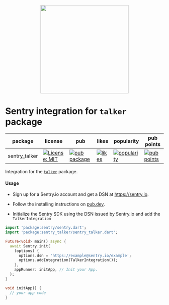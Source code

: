 <!-- # Sentry Talker

[![style: very good analysis][very_good_analysis_badge]][very_good_analysis_link]
[![Powered by Mason](https://img.shields.io/endpoint?url=https%3A%2F%2Ftinyurl.com%2Fmason-badge)](https://github.com/felangel/mason)
[![License: MIT][license_badge]][license_link] -->


<p align="center">
  <a href="https://sentry.io" target="_blank" align="center">
    <img src="https://sentry-brand.storage.googleapis.com/sentry-logo-black.png" width="280">
  </a>
  <br />
</p>

Sentry integration for `talker` package
===========

| package | license | pub | likes | popularity | pub points |
| ------- | ------- | ------- | ------- | ------- | ------- |
| sentry_talker | [![License: MIT][license_badge]][license_link] | [![pub package](https://img.shields.io/pub/v/sentry_talker.svg)](https://pub.dev/packages/sentry_talker) | [![likes](https://img.shields.io/pub/likes/sentry_talker)](https://pub.dev/packages/sentry_talker/score) | [![popularity](https://img.shields.io/pub/popularity/sentry_talker)](https://pub.dev/packages/sentry_talker/score) | [![pub points](https://img.shields.io/pub/points/sentry_talker)](https://pub.dev/packages/sentry_talker/score)

Integration for the [`talker`](https://pub.dev/packages/talker) package.

#### Usage

- Sign up for a Sentry.io account and get a DSN at https://sentry.io.

- Follow the installing instructions on [pub.dev](https://pub.dev/packages/sentry/install).

- Initialize the Sentry SDK using the DSN issued by Sentry.io and add the `TalkerIntegration`

```dart
import 'package:sentry/sentry.dart';
import 'package:sentry_talker/sentry_talker.dart';

Future<void> main() async {
  await Sentry.init(
    (options) {
      options.dsn = 'https://example@sentry.io/example';
      options.addIntegration(TalkerIntegration());
    },
    appRunner: initApp, // Init your App.
  );
}

void initApp() {
  // your app code
}
```

[flutter_install_link]: https://docs.flutter.dev/get-started/install
[github_actions_link]: https://docs.github.com/en/actions/learn-github-actions
[license_badge]: https://img.shields.io/badge/license-MIT-blue.svg
[license_link]: https://opensource.org/licenses/MIT
[logo_black]: https://raw.githubusercontent.com/VGVentures/very_good_brand/main/styles/README/vgv_logo_black.png#gh-light-mode-only
[logo_white]: https://raw.githubusercontent.com/VGVentures/very_good_brand/main/styles/README/vgv_logo_white.png#gh-dark-mode-only
[mason_link]: https://github.com/felangel/mason
[very_good_analysis_badge]: https://img.shields.io/badge/style-very_good_analysis-B22C89.svg
[very_good_analysis_link]: https://pub.dev/packages/very_good_analysis
[very_good_cli_link]: https://pub.dev/packages/very_good_cli
[very_good_coverage_link]: https://github.com/marketplace/actions/very-good-coverage
[very_good_ventures_link]: https://verygood.ventures
[very_good_ventures_link_light]: https://verygood.ventures#gh-light-mode-only
[very_good_ventures_link_dark]: https://verygood.ventures#gh-dark-mode-only
[very_good_workflows_link]: https://github.com/VeryGoodOpenSource/very_good_workflows
[cpverage]: coverage_badge.svg